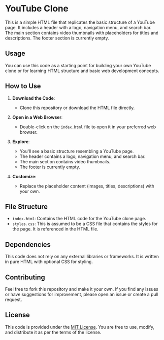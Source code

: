 # YouTube Clone

This is a simple HTML file that replicates the basic structure of a YouTube page. It includes a header with a logo, navigation menu, and search bar. The main section contains video thumbnails with placeholders for titles and descriptions. The footer section is currently empty.

## Usage

You can use this code as a starting point for building your own YouTube clone or for learning HTML structure and basic web development concepts.

## How to Use

1. **Download the Code**:
   - Clone this repository or download the HTML file directly.

2. **Open in a Web Browser**:
   - Double-click on the `index.html` file to open it in your preferred web browser.

3. **Explore**:
   - You'll see a basic structure resembling a YouTube page.
   - The header contains a logo, navigation menu, and search bar.
   - The main section contains video thumbnails.
   - The footer is currently empty.

4. **Customize**:
   - Replace the placeholder content (images, titles, descriptions) with your own.

## File Structure

- `index.html`: Contains the HTML code for the YouTube clone page.
- `styles.css`: This is assumed to be a CSS file that contains the styles for the page. It is referenced in the HTML file.

## Dependencies

This code does not rely on any external libraries or frameworks. It is written in pure HTML with optional CSS for styling.

## Contributing

Feel free to fork this repository and make it your own. If you find any issues or have suggestions for improvement, please open an issue or create a pull request.

## License

This code is provided under the [MIT License](LICENSE). You are free to use, modify, and distribute it as per the terms of the license.
